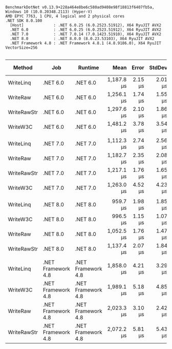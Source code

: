 ```

BenchmarkDotNet v0.13.9+228a464e8be6c580ad9408e98f18813f6407fb5a, Windows 10 (10.0.20348.2113) (Hyper-V)
AMD EPYC 7763, 1 CPU, 4 logical and 2 physical cores
.NET SDK 8.0.100
  [Host]             : .NET 6.0.25 (6.0.2523.51912), X64 RyuJIT AVX2
  .NET 6.0           : .NET 6.0.25 (6.0.2523.51912), X64 RyuJIT AVX2
  .NET 7.0           : .NET 7.0.14 (7.0.1423.51910), X64 RyuJIT AVX2
  .NET 8.0           : .NET 8.0.0 (8.0.23.53103), X64 RyuJIT AVX2
  .NET Framework 4.8 : .NET Framework 4.8.1 (4.8.9186.0), X64 RyuJIT VectorSize=256


```
| Method      | Job                | Runtime            | Mean       | Error   | StdDev  | Ratio | Gen0    | Gen1    | Allocated | Alloc Ratio |
|------------ |------------------- |------------------- |-----------:|--------:|--------:|------:|--------:|--------:|----------:|------------:|
| WriteLinq   | .NET 6.0           | .NET 6.0           | 1,187.8 μs | 2.15 μs | 2.01 μs |  0.95 | 13.6719 |  1.9531 | 236.99 KB |        0.62 |
| WriteRaw    | .NET 6.0           | .NET 6.0           | 1,256.1 μs | 1.74 μs | 1.55 μs |  1.00 | 21.4844 |  3.9063 | 379.47 KB |        1.00 |
| WriteRawStr | .NET 6.0           | .NET 6.0           | 1,297.6 μs | 2.10 μs | 1.86 μs |  1.03 | 21.4844 |  3.9063 | 363.02 KB |        0.96 |
| WriteW3C    | .NET 6.0           | .NET 6.0           | 1,481.2 μs | 3.78 μs | 3.54 μs |  1.18 | 13.6719 |  1.9531 | 231.03 KB |        0.61 |
|             |                    |                    |            |         |         |       |         |         |           |             |
| WriteLinq   | .NET 7.0           | .NET 7.0           | 1,112.3 μs | 2.74 μs | 2.56 μs |  0.94 | 13.6719 |  1.9531 | 234.81 KB |        0.62 |
| WriteRaw    | .NET 7.0           | .NET 7.0           | 1,182.7 μs | 2.35 μs | 2.08 μs |  1.00 | 21.4844 |  3.9063 | 377.28 KB |        1.00 |
| WriteRawStr | .NET 7.0           | .NET 7.0           | 1,217.1 μs | 1.76 μs | 1.65 μs |  1.03 | 21.4844 |  3.9063 | 360.83 KB |        0.96 |
| WriteW3C    | .NET 7.0           | .NET 7.0           | 1,263.0 μs | 4.52 μs | 4.23 μs |  1.07 | 13.6719 |       - | 228.84 KB |        0.61 |
|             |                    |                    |            |         |         |       |         |         |           |             |
| WriteLinq   | .NET 8.0           | .NET 8.0           |   959.7 μs | 1.98 μs | 1.85 μs |  0.91 | 13.6719 |  2.9297 |  234.8 KB |        0.62 |
| WriteW3C    | .NET 8.0           | .NET 8.0           |   996.5 μs | 1.15 μs | 1.07 μs |  0.95 | 13.6719 |       - | 228.84 KB |        0.61 |
| WriteRaw    | .NET 8.0           | .NET 8.0           | 1,052.5 μs | 1.76 μs | 1.47 μs |  1.00 | 19.5313 |  3.9063 | 377.21 KB |        1.00 |
| WriteRawStr | .NET 8.0           | .NET 8.0           | 1,137.4 μs | 2.07 μs | 1.84 μs |  1.08 | 19.5313 |  3.9063 | 360.83 KB |        0.96 |
|             |                    |                    |            |         |         |       |         |         |           |             |
| WriteLinq   | .NET Framework 4.8 | .NET Framework 4.8 | 1,858.0 μs | 4.21 μs | 3.29 μs |  0.92 | 44.9219 |  7.8125 | 288.09 KB |        0.65 |
| WriteW3C    | .NET Framework 4.8 | .NET Framework 4.8 | 1,989.1 μs | 5.18 μs | 4.85 μs |  0.98 | 42.9688 |  7.8125 | 282.06 KB |        0.64 |
| WriteRaw    | .NET Framework 4.8 | .NET Framework 4.8 | 2,023.3 μs | 3.10 μs | 2.42 μs |  1.00 | 70.3125 | 15.6250 | 443.12 KB |        1.00 |
| WriteRawStr | .NET Framework 4.8 | .NET Framework 4.8 | 2,072.2 μs | 5.81 μs | 5.43 μs |  1.02 | 66.4063 | 15.6250 | 426.47 KB |        0.96 |
